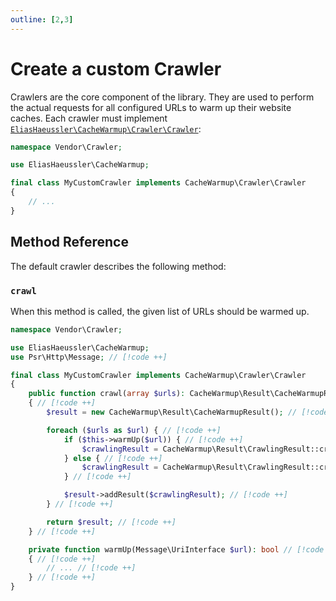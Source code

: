 ```yaml
---
outline: [2,3]
---
```


# Create a custom Crawler

Crawlers are the core component of the library. They are used
to perform the actual requests for all configured URLs to warm
up their website caches. Each crawler must implement
[`EliasHaeussler\CacheWarmup\Crawler\Crawler`](https://github.com/eliashaeussler/cache-warmup/blob/main/src/Crawler/Crawler.php):

```php
namespace Vendor\Crawler;

use EliasHaeussler\CacheWarmup;

final class MyCustomCrawler implements CacheWarmup\Crawler\Crawler
{
    // ...
}
```

## Method Reference

The default crawler describes the following method:

### `crawl`

When this method is called, the given list of URLs should be
warmed up.

```php
namespace Vendor\Crawler;

use EliasHaeussler\CacheWarmup;
use Psr\Http\Message; // [!code ++]

final class MyCustomCrawler implements CacheWarmup\Crawler\Crawler
{
    public function crawl(array $urls): CacheWarmup\Result\CacheWarmupResult // [!code ++]
    { // [!code ++]
        $result = new CacheWarmup\Result\CacheWarmupResult(); // [!code ++]

        foreach ($urls as $url) { // [!code ++]
            if ($this->warmUp($url)) { // [!code ++]
                $crawlingResult = CacheWarmup\Result\CrawlingResult::createSuccessful($url); // [!code ++]
            } else { // [!code ++]
                $crawlingResult = CacheWarmup\Result\CrawlingResult::createFailed($url); // [!code ++]
            } // [!code ++]

            $result->addResult($crawlingResult); // [!code ++]
        } // [!code ++]

        return $result; // [!code ++]
    } // [!code ++]

    private function warmUp(Message\UriInterface $url): bool // [!code ++]
    { // [!code ++]
        // ... // [!code ++]
    } // [!code ++]
}
```
